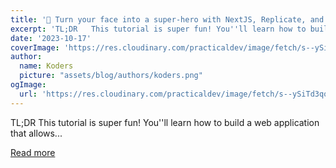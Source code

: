 ```yaml
---
title: '🚀 Turn your face into a super-hero with NextJS, Replicate, and Trigger.dev 🦸🏻‍♂️'
excerpt: 'TL;DR   This tutorial is super fun! You''ll learn how to build a web application that allows...'
date: '2023-10-17'
coverImage: 'https://res.cloudinary.com/practicaldev/image/fetch/s--ySiTd3qo--/c_imagga_scale,f_auto,fl_progressive,h_420,q_auto,w_1000/https://dev-to-uploads.s3.amazonaws.com/uploads/articles/lr7ntcsm4jf53lsqcr6p.png'
author:
  name: Koders
  picture: "assets/blog/authors/koders.png"
ogImage:
  url: 'https://res.cloudinary.com/practicaldev/image/fetch/s--ySiTd3qo--/c_imagga_scale,f_auto,fl_progressive,h_420,q_auto,w_1000/https://dev-to-uploads.s3.amazonaws.com/uploads/articles/lr7ntcsm4jf53lsqcr6p.png'
---
```


TL;DR   This tutorial is super fun! You''ll learn how to build a web application that allows...

[Read more](https://dev.to/triggerdotdev/turn-your-face-into-a-super-hero-with-nextjs-replicate-and-triggerdev-17ln)
